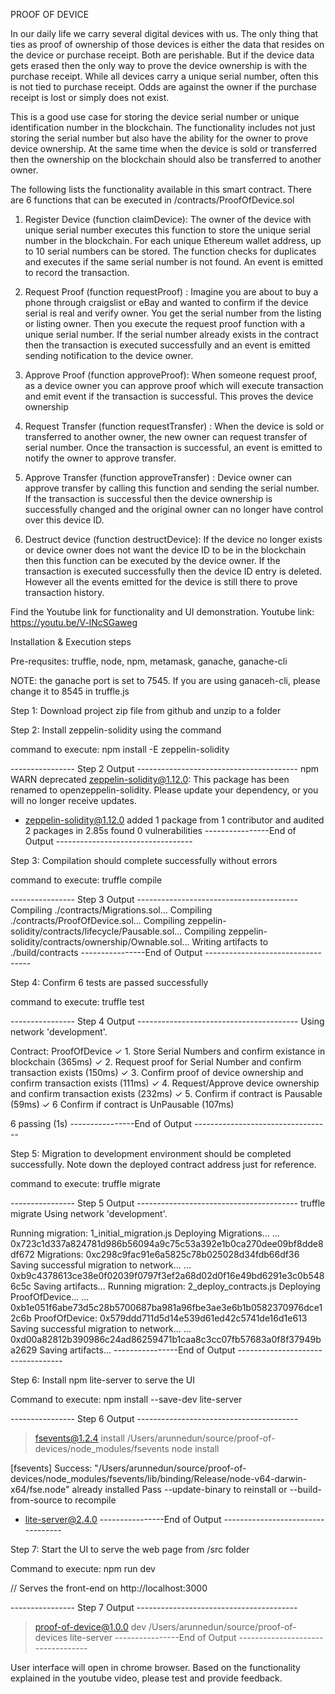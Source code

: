 PROOF OF DEVICE

In our daily life we carry several digital devices with us. The only thing that ties as proof of ownership of those devices is either the data that resides on the device or purchase receipt. Both are perishable. But if the device data gets erased then the only way to prove the device ownership is with the purchase receipt. While all devices carry a unique serial number, often this is not tied to purchase receipt. Odds are against the owner if the purchase receipt is lost or simply does not exist.

This is a good use case for storing the device serial number or unique identification number in the blockchain. The functionality includes not just storing the serial number but also have the ability for the owner to prove device ownership. At the same time when the device is sold or transferred then the ownership on the blockchain should also be transferred to another owner.

The following lists the functionality available in this smart contract. There are 6 functions that can be executed in /contracts/ProofOfDevice.sol

1) Register Device (function claimDevice): The owner of the device with unique serial number executes this function to store the unique serial number in the blockchain. For each unique Ethereum wallet address, up to 10 serial numbers can be stored. The function checks for duplicates and executes if the same serial number is not found. An event is emitted to record the transaction.

2) Request Proof (function requestProof) : Imagine you are about to buy a phone through craigslist or eBay and wanted to confirm if the device serial is real and verify owner. You get the serial number from the listing or listing owner. Then you execute the request proof function with a unique serial number. If the serial number already exists in the contract then the transaction is executed successfully and an event is emitted sending notification to the device owner.

3) Approve Proof (function approveProof): When someone request proof, as a device owner you can approve proof which will execute transaction and emit event if the transaction is successful. This proves the device ownership

4) Request Transfer (function requestTransfer) : When the device is sold or transferred to another owner, the new owner can request transfer of serial number. Once the transaction is successful, an event is emitted to notify the owner to approve transfer.

5) Approve Transfer (function approveTransfer) : Device owner can approve transfer by calling this function and sending the serial number. If the transaction is successful then the device ownership is successfully changed and the original owner can no longer have control over this device ID.

6) Destruct device (function destructDevice): If the device no longer exists or device owner does not want the device ID to be in the blockchain then this function can be executed by the device owner. If the transaction is executed successfully then the device ID entry is deleted. However all the events emitted for the device is still there to prove transaction history.

Find the Youtube link for functionality and UI demonstration. Youtube link: https://youtu.be/V-lNcSGaweg

Installation & Execution steps

Pre-requsites: truffle, node, npm, metamask, ganache, ganache-cli

NOTE: the ganache port is set to 7545. If you are using ganaceh-cli, please change it to 8545 in truffle.js

Step 1: Download project zip file from github and unzip to a folder


Step 2: Install zeppelin-solidity using the command

command to execute: npm install -E zeppelin-solidity

---------------- Step 2 Output ----------------------------------------
npm WARN deprecated zeppelin-solidity@1.12.0: This package has been renamed to openzeppelin-solidity. Please update your dependency, or you will no longer receive updates.
+ zeppelin-solidity@1.12.0
added 1 package from 1 contributor and audited 2 packages in 2.85s
found 0 vulnerabilities
----------------End of Output ----------------------------------

Step 3: Compilation should complete successfully without errors

command to execute: truffle compile

---------------- Step 3 Output ----------------------------------------
Compiling ./contracts/Migrations.sol...
Compiling ./contracts/ProofOfDevice.sol...
Compiling zeppelin-solidity/contracts/lifecycle/Pausable.sol...
Compiling zeppelin-solidity/contracts/ownership/Ownable.sol...
Writing artifacts to ./build/contracts
----------------End of Output ----------------------------------

Step 4: Confirm 6 tests are passed successfully

command to execute: truffle test

---------------- Step 4 Output ----------------------------------------
Using network 'development'.

  Contract: ProofOfDevice
    ✓ 1. Store Serial Numbers and confirm existance in blockchain (365ms)
    ✓ 2. Request proof for Serial Number and confirm transaction exists (150ms)
    ✓ 3. Confirm proof of device ownership and confirm transaction exists (111ms)
    ✓ 4. Request/Approve device ownership and confirm transaction exists (232ms)
    ✓ 5. Confirm if contract is Pausable  (59ms)
    ✓ 6 Confirm if contract is UnPausable  (107ms)


  6 passing (1s)
  ----------------End of Output ----------------------------------


Step 5: Migration to development environment should be completed successfully. Note down the deployed contract address just for reference.

command to execute: truffle migrate

---------------- Step 5 Output ----------------------------------------
truffle migrate
Using network 'development'.

Running migration: 1_initial_migration.js
 Deploying Migrations...
 ... 0x723c1d337a824781d986b56094a9c75c53a392e1b0ca270dee09bf8dde8df672
 Migrations: 0xc298c9fac91e6a5825c78b025028d34fdb66df36
Saving successful migration to network...
 ... 0xb9c4378613ce38e0f02039f0797f3ef2a68d02d0f16e49bd6291e3c0b5486c5c
Saving artifacts...
Running migration: 2_deploy_contracts.js
 Deploying ProofOfDevice...
 ... 0xb1e051f6abe73d5c28b5700687ba981a96fbe3ae3e6b1b0582370976dce12c6b
 ProofOfDevice: 0x579ddd711d5d14e539d61ed42c5741de16d1e613
Saving successful migration to network...
 ... 0xd00a82812b390986c24ad86259471b1caa8c3cc07fb57683a0f8f37949ba2629
Saving artifacts...
----------------End of Output ----------------------------------

Step 6: Install npm lite-server to serve the UI

Command to execute: npm install --save-dev lite-server

---------------- Step 6 Output ----------------------------------------

> fsevents@1.2.4 install /Users/arunnedun/source/proof-of-devices/node_modules/fsevents
> node install

[fsevents] Success: "/Users/arunnedun/source/proof-of-devices/node_modules/fsevents/lib/binding/Release/node-v64-darwin-x64/fse.node" already installed
Pass --update-binary to reinstall or --build-from-source to recompile
+ lite-server@2.4.0
----------------End of Output ----------------------------------

Step 7: Start the UI to serve the web page from /src folder

Command to execute: npm run dev 

// Serves the front-end on http://localhost:3000

---------------- Step 7 Output ----------------------------------------
> proof-of-device@1.0.0 dev /Users/arunnedun/source/proof-of-devices
> lite-server
----------------End of Output ----------------------------------

User interface will open in chrome browser. Based on the functionality explained in the youtube video, please test and provide feedback.
